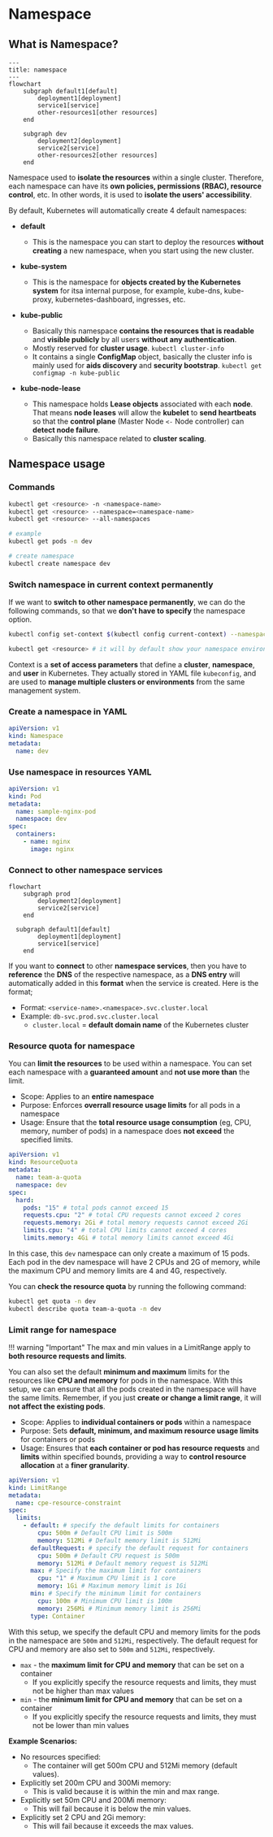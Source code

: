 # Namespace

## What is Namespace?

```mermaid
---
title: namespace
---
flowchart
	subgraph default1[default]
		deployment1[deployment]
		service1[service]
		other-resources1[other resources]
	end
	
	subgraph dev
		deployment2[deployment]
		service2[service]
		other-resources2[other resources]
	end
```

Namespace used to **isolate the resources** within a single cluster. Therefore, each namespace can have its **own policies, permissions (RBAC), resource control**, etc. In other words, it is used to **isolate the users' accessibility**.

By default, Kubernetes will automatically create 4 default namespaces:

- **default**
    - This is the namespace you can start to deploy the resources **without creating** a new namespace, when you start using the new cluster.

- **kube-system**
    - This is the namespace for **objects created by the Kubernetes system** for itsa internal purpose, for example, kube-dns, kube-proxy, kubernetes-dashboard, ingresses, etc.

- **kube-public**
    - Basically this namespace **contains the resources that is readable** and **visible publicly** by all users **without any authentication**.
    - Mostly reserved for **cluster usage**. `kubectl cluster-info`
    - It contains a single **ConfigMap** object, basically the cluster info is mainly used for **aids discovery** and **security bootstrap**. `kubectl get configmap -n kube-public`

- **kube-node-lease**
    - This namespace holds **Lease objects** associated with each **node**. That means **node leases** will allow the **kubelet** to **send heartbeats** so that the **control plane** (Master Node `<-` Node controller) can **detect node failure**.
    - Basically this namespace related to **cluster scaling**.

## Namespace usage

### Commands

```bash
kubectl get <resource> -n <namespace-name>
kubectl get <resource> --namespace=<namespace-name>
kubectl get <resource> --all-namespaces

# example
kubectl get pods -n dev

# create namespace
kubectl create namespace dev
```

### Switch namespace in current context permanently

If we want to **switch to other namespace permanently**, we can do the following commands, so that we **don't have to specify** the namespace option.

```bash
kubectl config set-context $(kubectl config current-context) --namespace=<namespace-name>

kubectl get <resource> # it will by default show your namespace environment resources
```

Context is a **set of access parameters** that define a **cluster**, **namespace**, and **user** in Kubernetes. They actually stored in YAML file `kubeconfig`, and are used to **manage multiple clusters or environments** from the same management system.

### Create a namespace in YAML

```yaml
apiVersion: v1
kind: Namespace
metadata:
  name: dev
```

### Use namespace in resources YAML

```yaml
apiVersion: v1
kind: Pod
metadata:
  name: sample-nginx-pod
  namespace: dev
spec:
  containers:
    - name: nginx
      image: nginx
```

### Connect to other namespace services

```mermaid
flowchart
	subgraph prod
		deployment2[deployment]
		service2[service]
	end

  subgraph default1[default]
		deployment1[deployment]
		service1[service]
	end
```

If you want to **connect** to other **namespace services**, then you have to **reference** the **DNS** of the respective namespace, as a **DNS entry** will automatically added in this **format** when the service is created. Here is the format;

- Format: `<service-name>.<namespace>.svc.cluster.local`
- Example: `db-svc.prod.svc.cluster.local`
    - `cluster.local` = **default domain name** of the Kubernetes cluster

### Resource quota for namespace

You can **limit the resources** to be used within a namespace. You can set each namespace with a **guaranteed amount** and **not use more than** the limit.

- Scope: Applies to an **entire namespace**
- Purpose: Enforces **overrall resource usage limits** for all pods in a namespace
- Usage: Ensure that the **total resource usage consumption** (eg, CPU, memory, number of pods) in a namespace does **not exceed** the specified limits.

```yaml title="resource-quota.yaml"
apiVersion: v1
kind: ResourceQuota
metadata:
  name: team-a-quota
  namespace: dev
spec:
  hard:
    pods: "15" # total pods cannot exceed 15
    requests.cpu: "2" # total CPU requests cannot exceed 2 cores
    requests.memory: 2Gi # total memory requests cannot exceed 2Gi
    limits.cpu: "4" # total CPU limits cannot exceed 4 cores
    limits.memory: 4Gi # total memory limits cannot exceed 4Gi
```

In this case, this `dev` namespace can only create a maximum of 15 pods. Each pod in the dev namespace will have 2 CPUs and 2G of memory, while the maximum CPU and memory limits are 4 and 4G, respectively.

You can **check the resource quota** by running the following command:
```bash
kubectl get quota -n dev
kubectl describe quota team-a-quota -n dev
```

### Limit range for namespace

!!! warning "Important"
    The max and min values in a LimitRange apply to **both resource requests and limits**.

You can also set the default **minimum and maximum** limits for the resources like **CPU and memory** for pods in the namespace. With this setup, we can ensure that all the pods created in the namespace will have the same limits. Remember, if you just **create or change a limit range**, it will **not affect the existing pods**.

- Scope: Applies to **individual containers or pods** within a namespace
- Purpose: Sets **default, minimum, and maximum resource usage limits** for containers or pods
- Usage: Ensures that **each container or pod has resource requests** and **limits** within specified bounds, providing a way to **control resource allocation** at a **finer granularity**.

```yaml title="cpu-limit-range.yaml"
apiVersion: v1
kind: LimitRange
metadata:
  name: cpe-resource-constraint
spec:
  limits:
    - default: # specify the default limits for containers
        cpu: 500m # Default CPU limit is 500m
        memory: 512Mi # Default memory limit is 512Mi
      defaultRequest: # specify the default request for containers
        cpu: 500m # Default CPU request is 500m
        memory: 512Mi # Default memory request is 512Mi
      max: # Specify the maximum limit for containers
        cpu: "1" # Maximum CPU limit is 1 core
        memory: 1Gi # Maximum memory limit is 1Gi
      min: # Specify the minimum limit for containers
        cpu: 100m # Minimum CPU limit is 100m
        memory: 256Mi # Minimum memory limit is 256Mi
      type: Container
```
With this setup, we specify the default CPU and memory limits for the pods in the namespace are `500m` and `512Mi`, respectively. The default request for CPU and memory are also set to `500m` and `512Mi`, respectively.

- `max` - the **maximum limit for CPU and memory** that can be set on a container
    - If you explicitly specify the resource requests and limits, they must not be higher than max values
- `min` - the **minimum limit for CPU and memory** that can be set on a container
    - If you explicitly specify the resource requests and limits, they must not be lower than min values

**Example Scenarios:**

- No resources specified:
    - The container will get 500m CPU and 512Mi memory (default values).
- Explicitly set 200m CPU and 300Mi memory:
    - This is valid because it is within the min and max range.
- Explicitly set 50m CPU and 200Mi memory:
    - This will fail because it is below the min values.
- Explicitly set 2 CPU and 2Gi memory:
    - This will fail because it exceeds the max values.
